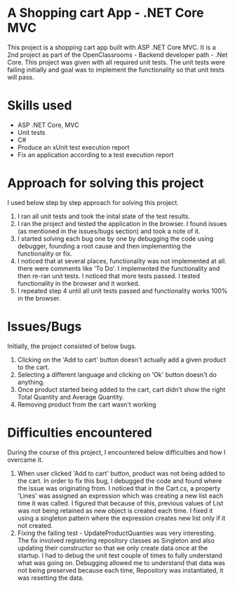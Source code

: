 # A Shopping cart App - .NET Core MVC

This project is a shopping cart app built with ASP .NET Core MVC. It is a 2nd project as part of the OpenClassrooms - Backend developer path - .Net Core. 
This project was given with all required unit tests. The unit tests were failing initially and goal was to implement the functionality so that unit tests will pass.

# Skills used
- ASP .NET Core, MVC
- Unit tests
- C#
- Produce an xUnit test execution report
- Fix an application according to a test execution report

# Approach for solving this project

I used below step by step approach for solving this project.

1. I ran all unit tests and took the inital state of the test results.
2. I ran the project and tested the application in the browser. I found issues (as mentioned in the issues/bugs section) and took a note of it.
3. I started solving each bug one by one by debugging the code using debugger, founding a root cause and then implementing the functionality or fix.
4. I noticed that at several places, functionality was not implemented at all. there were comments like 'To Do'. I implemented the functionality and then
   re-ran unit tests. I noticed that more tests passed. I tested functionality in the browser and it worked.
5. I repeated step 4 until all unit tests passed and functionality works 100% in the browser.

# Issues/Bugs
Initially, the project consisted of below bugs.
1. Clicking on the 'Add to cart' button doesn't actually add a given product to the cart.
2. Selecting a different language and clicking on 'Ok' button doesn't do anything.
3. Once product started being added to the cart, cart didn't show the right Total Quantity and Average Quantity.
4. Removing product from the cart wasn't working

# Difficulties encountered
During the course of this project, I encountered below difficulties and how I overcame it.
1. When user clicked 'Add to cart' button, product was not being added to the cart. In order to fix this bug, I debugged the code and found where the issue was originating from.
I noticed that in the Cart.cs, a property 'Lines' was assigned an expression which was creating a new list each time it was called. I figured that because of this, previous values of List was not being retained as new object is created each time. I fixed it using a singleton pattern where the expression creates new list only if it not created.
2. Fixing the failing test - UpdateProductQuanties was very interesting. The fix involved registering repository classes as Singleton and also updating their constructor
   so that we only create data once at the startup. I had to debug the unit test couple of times to fully understand what was going on. Debugging allowed me to understand
   that data was not being preserved because each time, Repository was instantiated, it was resetting the data.
